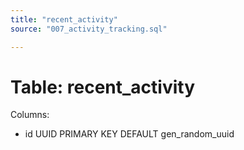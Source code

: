 ```yaml
---
title: "recent_activity"
source: "007_activity_tracking.sql"

---
```


# Table: recent_activity

Columns:

- id UUID PRIMARY KEY DEFAULT gen_random_uuid
